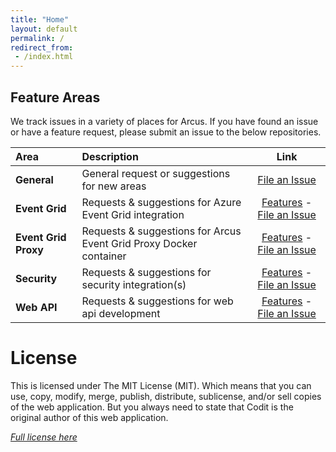 ```yaml
---
title: "Home"
layout: default
permalink: /
redirect_from:
 - /index.html
---
```


## Feature Areas
We track issues in a variety of places for Arcus. If you have found an issue or have a feature request, please submit an issue to the below repositories.

| Area           | Description                                             | Link                   |
|:---------------|:--------------------------------------------------------|:----------------------:|
| **General**    | General request or suggestions for new areas            | [File an Issue](https://github.com/arcus-azure/arcus/issues) |
| **Event Grid** | Requests & suggestions for Azure Event Grid integration | [Features](https://eventgrid.arcus-azure.net/#features) - [File an Issue](https://github.com/arcus-azure/arcus.eventgrid/issues)
| **Event Grid Proxy** | Requests & suggestions for Arcus Event Grid Proxy Docker container | [Features](https://eventgrid-proxy.arcus-azure.net/#features) - [File an Issue](https://github.com/arcus-azure/arcus.eventgrid.proxy/issues)
| **Security** | Requests & suggestions for security integration(s) | [Features](https://security.arcus-azure.net/#features) - [File an Issue](https://github.com/arcus-azure/arcus.security/issues)
| **Web API** | Requests & suggestions for web api development | [Features](https://webapi.arcus-azure.net/#features) - [File an Issue](https://github.com/arcus-azure/arcus.webapi/issues)

# License
This is licensed under The MIT License (MIT). Which means that you can use, copy, modify, merge, publish, distribute, sublicense, and/or sell copies of the web application. But you always need to state that Codit is the original author of this web application.

*[Full license here](https://github.com/arcus-azure/arcus.security/blob/master/LICENSE)*

